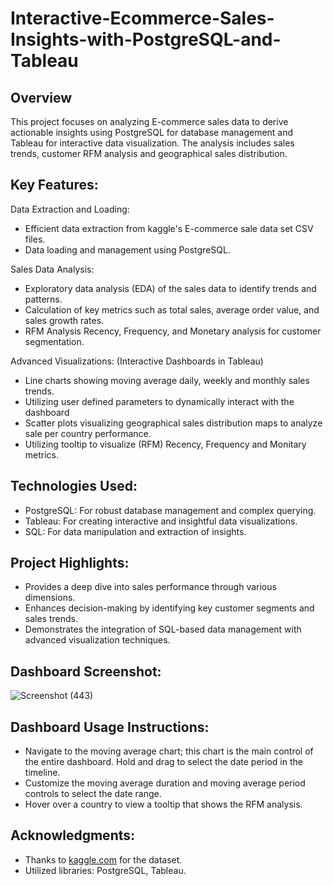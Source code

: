 # Interactive-Ecommerce-Sales-Insights-with-PostgreSQL-and-Tableau

## Overview
This project focuses on analyzing E-commerce sales data to derive actionable insights using PostgreSQL for database management and Tableau for interactive data visualization. The analysis includes sales trends, customer RFM analysis and geographical sales distribution.

## Key Features:
Data Extraction and Loading:
* Efficient data extraction from kaggle's E-commerce sale data set CSV files.
* Data loading and management using PostgreSQL.

Sales Data Analysis:
* Exploratory data analysis (EDA) of the sales data to identify trends and patterns.
* Calculation of key metrics such as total sales, average order value, and sales growth rates.
* RFM Analysis Recency, Frequency, and Monetary analysis for customer segmentation.

Advanced Visualizations: (Interactive Dashboards in Tableau)
* Line charts showing moving average daily, weekly and monthly sales trends.
* Utilizing user defined parameters to dynamically interact with the dashboard
* Scatter plots visualizing geographical sales distribution maps to analyze sale per country performance.
* Utilizing tooltip to visualize (RFM) Recency, Frequency and Monitary metrics.

## Technologies Used:
* PostgreSQL: For robust database management and complex querying.
* Tableau: For creating interactive and insightful data visualizations.
* SQL: For data manipulation and extraction of insights.

## Project Highlights:
* Provides a deep dive into sales performance through various dimensions.
* Enhances decision-making by identifying key customer segments and sales trends.
* Demonstrates the integration of SQL-based data management with advanced visualization techniques.

## Dashboard Screenshot:
![Screenshot (443)](https://github.com/joshfraim/Interactive-Ecommerce-Sales-Insights-with-PostgreSQL-and-Tableau/assets/104566570/15136290-3110-4f7f-abb7-b01ad43ed386)

## Dashboard Usage Instructions: 
* Navigate to the moving average chart; this chart is the main control of the entire dashboard. Hold and drag to select the date period in the timeline.
* Customize the moving average duration and moving average period controls to select the date range.
* Hover over a country to view a tooltip that shows the RFM analysis.

## Acknowledgments:
* Thanks to [kaggle.com](https://www.kaggle.com/datasets/carrie1/ecommerce-data) for the dataset.
* Utilized libraries: PostgreSQL, Tableau.
